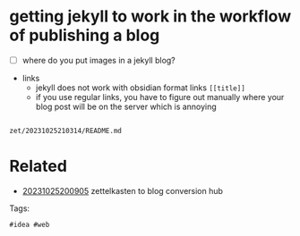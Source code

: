 # getting jekyll to work in the workflow of publishing a blog

- [ ] where do you put images in a jekyll blog?
- links
  - jekyll does not work with obsidian format links `[[title]]`
  - if you use regular links, you have to figure out manually where your blog post will be on the server which is annoying

```
```

` zet/20231025210314/README.md `

# Related

- [20231025200905](/zet/20231025200905/README.md) zettelkasten to blog conversion hub

Tags:

    #idea #web
